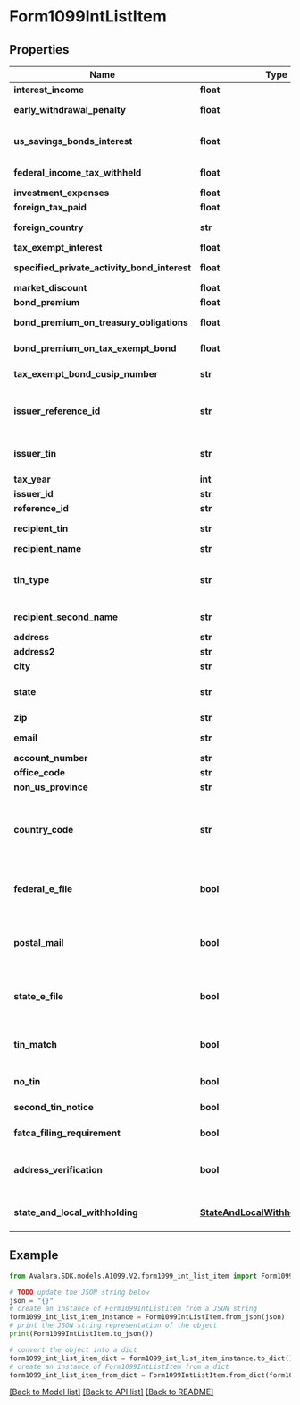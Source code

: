# Form1099IntListItem


## Properties

Name | Type | Description | Notes
------------ | ------------- | ------------- | -------------
**interest_income** | **float** | Interest Income | [optional] 
**early_withdrawal_penalty** | **float** | Early Withdrawal Penalty | [optional] 
**us_savings_bonds_interest** | **float** | Interest on U.S. Savings Bonds and Treasury obligations | [optional] 
**federal_income_tax_withheld** | **float** | Federal income tax withheld | [optional] 
**investment_expenses** | **float** | Investment Expenses | [optional] 
**foreign_tax_paid** | **float** | Foreign tax paid | [optional] 
**foreign_country** | **str** | Foreign country or U.S. possession | [optional] 
**tax_exempt_interest** | **float** | Tax-Exempt Interest | [optional] 
**specified_private_activity_bond_interest** | **float** | Specified Private activity | [optional] 
**market_discount** | **float** | Market Discount | [optional] 
**bond_premium** | **float** | Bond Premium | [optional] 
**bond_premium_on_treasury_obligations** | **float** | Bond Premium on Treasury obligations | [optional] 
**bond_premium_on_tax_exempt_bond** | **float** | Bond Premium on tax exempt bond | [optional] 
**tax_exempt_bond_cusip_number** | **str** | Tax exempt bond CUSIP no. | [optional] 
**issuer_reference_id** | **str** | Issuer Reference ID. One of &#x60;issuerReferenceId&#x60; or &#x60;issuerTin&#x60; is required. | [optional] 
**issuer_tin** | **str** | Issuer TIN. One of &#x60;issuerReferenceId&#x60; or &#x60;issuerTin&#x60; is required. | [optional] 
**tax_year** | **int** | Tax year | 
**issuer_id** | **str** | Issuer ID | [optional] 
**reference_id** | **str** | Reference ID | [optional] 
**recipient_tin** | **str** | Recipient Tax ID Number | [optional] 
**recipient_name** | **str** | Recipient name | [optional] 
**tin_type** | **str** | Type of TIN (Tax ID Number). Will be one of:  * SSN  * EIN  * ITIN  * ATIN | [optional] 
**recipient_second_name** | **str** | Recipient second name | [optional] 
**address** | **str** | Address | [optional] 
**address2** | **str** | Address line 2 | [optional] 
**city** | **str** | City | [optional] 
**state** | **str** | US state. Required if CountryCode is \&quot;US\&quot;. | [optional] 
**zip** | **str** | Zip/postal code | [optional] 
**email** | **str** | Recipient email address | [optional] 
**account_number** | **str** | Account number | [optional] 
**office_code** | **str** | Office code | [optional] 
**non_us_province** | **str** | Foreign province | [optional] 
**country_code** | **str** | Country code, as defined at https://www.irs.gov/e-file-providers/country-codes | [optional] 
**federal_e_file** | **bool** | Boolean indicating that federal e-filing should be scheduled for this form | [optional] 
**postal_mail** | **bool** | Boolean indicating that postal mailing to the recipient should be scheduled for this form | [optional] 
**state_e_file** | **bool** | Boolean indicating that state e-filing should be scheduled for this form | [optional] 
**tin_match** | **bool** | Boolean indicating that TIN Matching should be scheduled for this form | [optional] 
**no_tin** | **bool** | Indicates whether the recipient has no TIN | [optional] 
**second_tin_notice** | **bool** | Second TIN notice in three years | [optional] 
**fatca_filing_requirement** | **bool** | Fatca filing requirement | [optional] 
**address_verification** | **bool** | Boolean indicating that address verification should be scheduled for this form | [optional] 
**state_and_local_withholding** | [**StateAndLocalWithholdingRequest**](StateAndLocalWithholdingRequest.md) | State and local withholding information | [optional] 

## Example

```python
from Avalara.SDK.models.A1099.V2.form1099_int_list_item import Form1099IntListItem

# TODO update the JSON string below
json = "{}"
# create an instance of Form1099IntListItem from a JSON string
form1099_int_list_item_instance = Form1099IntListItem.from_json(json)
# print the JSON string representation of the object
print(Form1099IntListItem.to_json())

# convert the object into a dict
form1099_int_list_item_dict = form1099_int_list_item_instance.to_dict()
# create an instance of Form1099IntListItem from a dict
form1099_int_list_item_from_dict = Form1099IntListItem.from_dict(form1099_int_list_item_dict)
```
[[Back to Model list]](../README.md#documentation-for-models) [[Back to API list]](../README.md#documentation-for-api-endpoints) [[Back to README]](../README.md)


